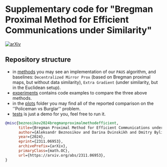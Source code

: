 # Supplementary code for "Bregman Proximal Method for Efficient Communications under Similarity"
[![arXiv](https://img.shields.io/badge/arXiv-2401.06766-b31b1b.svg)](https://arxiv.org/abs/2311.06953)

## Repository structure
* in <ins>methods</ins> you may see an implementation of our ```PAUS``` algorithm, and baselines: ```Decentralized Mirror Prox``` (based on Bregman proximal maps, but without data similarity),  ```Extra Gradient``` (under similarity, but in the Euclidean setup).
* <ins>experiments</ins> contains code examples to compare the three above methods.
* in the <ins>plots</ins> folder you may find all of the reported comparison on the ''Policeman vs Burglar'' problem.
* <ins>tests</ins> is just a demo for you, feel free to run it.

```bib
@misc{beznosikov2024bregmanproximalmethodefficient,
      title={Bregman Proximal Method for Efficient Communications under Similarity}, 
      author={Aleksandr Beznosikov and Darina Dvinskikh and Dmitry Bylinkin and Andrei Semenov and Alexander Gasnikov},
      year={2024},
      eprint={2311.06953},
      archivePrefix={arXiv},
      primaryClass={math.OC},
      url={https://arxiv.org/abs/2311.06953}, 
}
```
